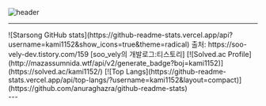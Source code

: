 ![header](https://capsule-render.vercel.app/api?type=waving&height=500&theme=dark&color=007FFF&text=welcome%20to%20starsong%20github!&fontColor=333333&fontSize=46&animation=twinkling)

---
<div aling = "center">
![Starsong GitHub stats](https://github-readme-stats.vercel.app/api?username=kami1152&show_icons=true&theme=radical)
출처: https://soo-vely-dev.tistory.com/159 [soo_vely의 개발로그:티스토리]
[![Solved.ac Profile](http://mazassumnida.wtf/api/v2/generate_badge?boj=kami1152)](https://solved.ac/kami1152/)
[![Top Langs](https://github-readme-stats.vercel.app/api/top-langs/?username=kami1152&layout=compact)](https://github.com/anuraghazra/github-readme-stats)


</div>
---



